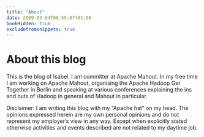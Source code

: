 ```yaml
---
title: "About"
date: 2009-03-04T08:55:07+01:00
bookHidden: true
excludefromsnippets: true
---
```


# About this blog

This is the blog of Isabel. I am committer at Apache Mahout. In my free time I am working on Apache Mahout, organising the Apache Hadoop Get Together in Berlin and speaking at various conferences explaining the ins and outs of Hadoop in general and Mahout in particular.

Disclaimer: I am writing this blog with my “Apache hat” on my head. The opinions expressed herein are my own personal opinions and do not represent my employer’s view in any way. Except when explicitly stated otherwise activities and events described are not related to my daytime job.

